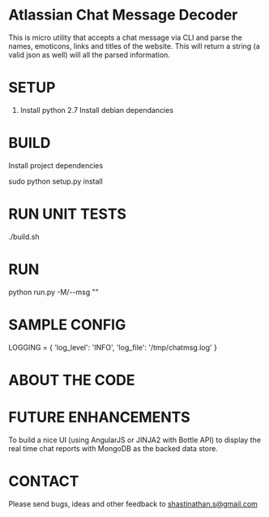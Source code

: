 Atlassian Chat Message Decoder
==============================
This is micro utility that accepts a chat message via CLI and parse the names, emoticons, links and titles of the website. This will return a string (a valid json as well) will all the parsed information.

SETUP
=====
1. Install python 2.7
    Install debian dependancies

BUILD
=====

Install project dependencies

sudo python setup.py install

RUN UNIT TESTS
==============

./build.sh

RUN
===
python run.py -M/--msg "<chat message>"

SAMPLE CONFIG
=============

LOGGING = {
    'log_level': 'INFO',
    'log_file': '/tmp/chatmsg.log'
}

ABOUT THE CODE
==============


FUTURE ENHANCEMENTS
===================
To build a nice UI (using AngularJS or JINJA2 with Bottle API) to display the real time chat reports with MongoDB as the backed data store. 

CONTACT
=======

Please send bugs, ideas and other feedback to 
shastinathan.s@gmail.com